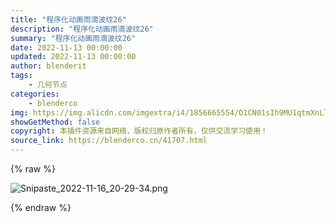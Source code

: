 ```yaml
---
title: "程序化动画雨滴波纹26"
description: "程序化动画雨滴波纹26"
summary: "程序化动画雨滴波纹26"
date: 2022-11-13 00:00:00
updated: 2022-11-13 00:00:00
author: blenderit
tags: 
    - 几何节点
categories:
    - blenderco
img: https://img.alicdn.com/imgextra/i4/1856665554/O1CN01sIh9MU1qtmXnLlcwz_!!1856665554.png
showGetMethod: false
copyright: 本插件资源来自网络，版权归原作者所有，仅供交流学习使用！
source_link: https://blenderco.cn/41707.html
---
```


{% raw %}
<p><img src="https://img.alicdn.com/imgextra/i4/1856665554/O1CN01sIh9MU1qtmXnLlcwz_!!1856665554.png" alt="Snipaste_2022-11-16_20-29-34.png"></p>
<div style="display: none">blenderco</div>
{% endraw %}